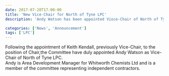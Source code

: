 ```yaml
---
date: 2017-07-28T17:00:00
title: 'New Vice-Chair for North of Tyne LPC'
description: 'Andy Watson has been appointed Vioce-Chair of North of Tyne LPC'

categories: ['News', 'Announcement']
tags: ['LPC']
---
```


Following the appointment of Keith Kendall, previously Vice-Chair, to the position of Chair,the Committee have duly appointed Andy Watson as Vice-Chair of North of Tyne LPC.  
Andy is Area Development Manager for Whitworth Chemists Ltd and is a member of the committee representing independent contractors.
